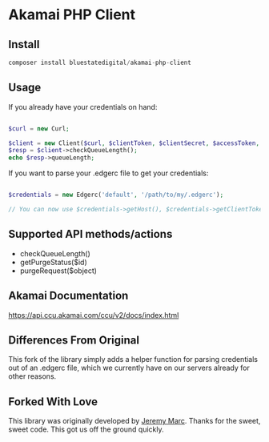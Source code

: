 # Akamai PHP Client

## Install
```php
composer install bluestatedigital/akamai-php-client
```

## Usage
If you already have your credentials on hand:

```php

$curl = new Curl;

$client = new Client($curl, $clientToken, $clientSecret, $accessToken, $baseUrl);
$resp = $client->checkQueueLength();
echo $resp->queueLength;
```

If you want to parse your .edgerc file to get your credentials:

```php

$credentials = new Edgerc('default', '/path/to/my/.edgerc');

// You can now use $credentials->getHost(), $credentials->getClientToken(), $credentials->getClientSecret() and $credentials->getAccessToken().
```


## Supported API methods/actions
- checkQueueLength()
- getPurgeStatus($id)
- purgeRequest($object)


## Akamai Documentation
https://api.ccu.akamai.com/ccu/v2/docs/index.html


## Differences From Original
This fork of the library simply adds a helper function for parsing credentials out of an .edgerc file, which we currently have on our servers already for other reasons.


## Forked With Love
This library was originally developed by [Jeremy Marc](https://github.com/jeremymarc).  Thanks for the sweet, sweet code.  This got us off the ground quickly.

